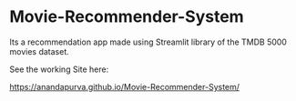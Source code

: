 # Movie-Recommender-System

Its a recommendation app made using Streamlit library of the TMDB 5000 movies dataset.

See the working Site here:

https://anandapurva.github.io/Movie-Recommender-System/
